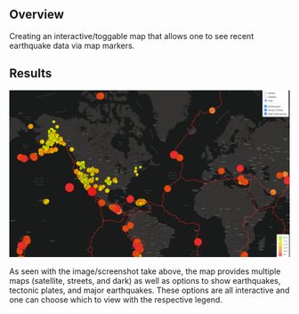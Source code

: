 
## Overview
Creating an interactive/toggable map that allows one to see recent earthquake data via map markers.

## Results  
![results](https://github.com/pmercado625/Mapping_Earthquakes/blob/main/Earthquake_challenge/static/images/d3.png?raw=true)  

As seen with the image/screenshot take above, the map provides multiple maps (satellite, streets, and dark) as well as options to show earthquakes, tectonic plates, and major earthquakes. These options are all interactive and one can choose which to view with the respective legend.
